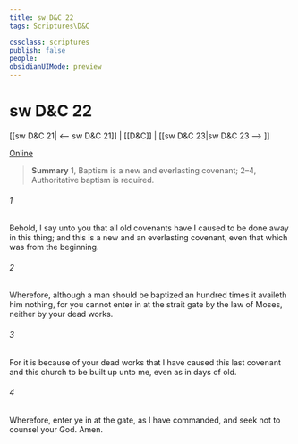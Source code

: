 ```yaml
---
title: sw D&C 22
tags: Scriptures\D&C

cssclass: scriptures
publish: false
people:
obsidianUIMode: preview
---
```


# sw D&C 22
[[sw D&C 21| <-- sw D&C 21]] | [[D&C]] | [[sw D&C 23|sw D&C 23 --> ]]

[Online](https://churchofjesuschrist.org/study/scriptures/dc-testament/dc/22?lang=eng)

> __Summary__
1, Baptism is a new and everlasting covenant; 2–4, Authoritative baptism is required.

###### 1 
Behold, I say unto you that all old covenants have I caused to be done away in this thing; and this is a new and an everlasting covenant, even that which was from the beginning.

###### 2 
Wherefore, although a man should be baptized an hundred times it availeth him nothing, for you cannot enter in at the strait gate by the law of Moses, neither by your dead works.

###### 3 
For it is because of your dead works that I have caused this last covenant and this church to be built up unto me, even as in days of old.

###### 4 
Wherefore, enter ye in at the gate, as I have commanded, and seek not to counsel your God. Amen.

